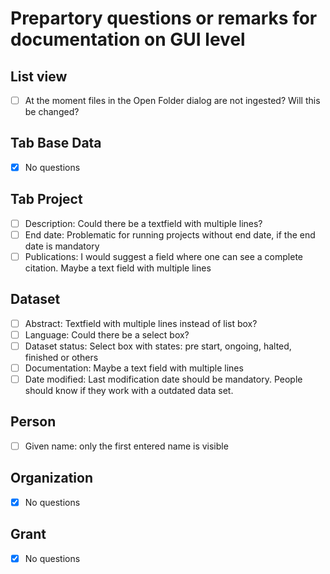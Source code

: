 <!---
Copyright © 2015-2019 the contributors (see Contributors.md).

This file is part of Knora.

Knora is free software: you can redistribute it and/or modify
it under the terms of the GNU Affero General Public License as published
by the Free Software Foundation, either version 3 of the License, or
(at your option) any later version.

Knora is distributed in the hope that it will be useful,
but WITHOUT ANY WARRANTY; without even the implied warranty of
MERCHANTABILITY or FITNESS FOR A PARTICULAR PURPOSE.  See the
GNU Affero General Public License for more details.

You should have received a copy of the GNU Affero General Public
License along with Knora.  If not, see <http://www.gnu.org/licenses/>.
-->

# Prepartory questions or remarks for documentation on GUI level

## List view 

- [ ] At the moment files in the Open Folder dialog are not ingested? Will this 
be changed?


## Tab Base Data

- [X] No questions

## Tab Project

- [ ] Description: Could there be a textfield with multiple lines?
- [ ] End date: Problematic for running projects without end date, if the end date is 
mandatory
- [ ] Publications: I would suggest a field where one can see a complete citation. 
Maybe a text field with multiple lines

## Dataset

- [ ] Abstract: Textfield with multiple lines instead of list box?
- [ ] Language: Could there be a select box?
- [ ] Dataset status: Select box with states: pre start, ongoing, halted, finished 
or others
- [ ] Documentation: Maybe a text field with multiple lines
- [ ] Date modified: Last modification date should be mandatory. People should know if
they work with a outdated data set.

## Person

- [ ] Given name: only the first entered name is visible

## Organization

- [X] No questions

## Grant

- [x] No questions
